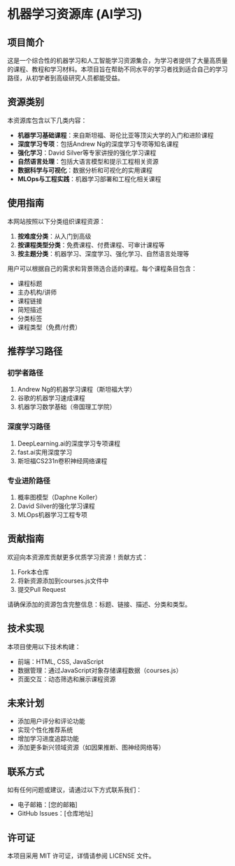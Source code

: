 # 机器学习资源库 (AI学习)

## 项目简介

这是一个综合性的机器学习和人工智能学习资源集合，为学习者提供了大量高质量的课程、教程和学习材料。本项目旨在帮助不同水平的学习者找到适合自己的学习路径，从初学者到高级研究人员都能受益。

## 资源类别

本资源库包含以下几类内容：

- **机器学习基础课程**：来自斯坦福、哥伦比亚等顶尖大学的入门和进阶课程
- **深度学习专项**：包括Andrew Ng的深度学习专项等知名课程
- **强化学习**：David Silver等专家讲授的强化学习课程
- **自然语言处理**：包括大语言模型和提示工程相关资源
- **数据科学与可视化**：数据分析和可视化的实用课程
- **MLOps与工程实践**：机器学习部署和工程化相关课程

## 使用指南

本网站按照以下分类组织课程资源：

1. **按难度分类**：从入门到高级
2. **按课程类型分类**：免费课程、付费课程、可审计课程等
3. **按主题分类**：机器学习、深度学习、强化学习、自然语言处理等

用户可以根据自己的需求和背景筛选合适的课程。每个课程条目包含：
- 课程标题
- 主办机构/讲师
- 课程链接
- 简短描述
- 分类标签
- 课程类型（免费/付费）

## 推荐学习路径

### 初学者路径
1. Andrew Ng的机器学习课程（斯坦福大学）
2. 谷歌的机器学习速成课程
3. 机器学习数学基础（帝国理工学院）

### 深度学习路径
1. DeepLearning.ai的深度学习专项课程
2. fast.ai实用深度学习
3. 斯坦福CS231n卷积神经网络课程

### 专业进阶路径
1. 概率图模型（Daphne Koller）
2. David Silver的强化学习课程
3. MLOps机器学习工程专项

## 贡献指南

欢迎向本资源库贡献更多优质学习资源！贡献方式：
1. Fork本仓库
2. 将新资源添加到courses.js文件中
3. 提交Pull Request

请确保添加的资源包含完整信息：标题、链接、描述、分类和类型。

## 技术实现

本项目使用以下技术构建：
- 前端：HTML, CSS, JavaScript
- 数据管理：通过JavaScript对象存储课程数据（courses.js）
- 页面交互：动态筛选和展示课程资源

## 未来计划

- 添加用户评分和评论功能
- 实现个性化推荐系统
- 增加学习进度追踪功能
- 添加更多新兴领域资源（如因果推断、图神经网络等）

## 联系方式

如有任何问题或建议，请通过以下方式联系我们：
- 电子邮箱：[您的邮箱]
- GitHub Issues：[仓库地址]

## 许可证

本项目采用 MIT 许可证，详情请参阅 LICENSE 文件。 
